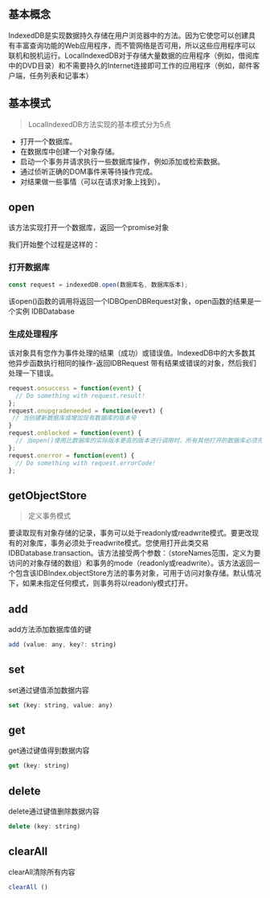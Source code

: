 ## 基本概念
IndexedDB是实现数据持久存储在用户浏览器中的方法。因为它使您可以创建具有丰富查询功能的Web应用程序，而不管网络是否可用，所以这些应用程序可以联机和脱机运行。LocalIndexedDB对于存储大量数据的应用程序（例如，借阅库中的DVD目录）和不需要持久的Internet连接即可工作的应用程序（例如，邮件客户端，任务列表和记事本）

## 基本模式
> LocalIndexedDB方法实现的基本模式分为5点
+ 打开一个数据库。
+ 在数据库中创建一个对象存储。 
+ 启动一个事务并请求执行一些数据库操作，例如添加或检索数据。
+ 通过侦听正确的DOM事件来等待操作完成。
+ 对结果做一些事情（可以在请求对象上找到）。

## open
该方法实现打开一个数据库，返回一个promise对象

我们开始整个过程是这样的：
### 打开数据库
```js
const request = indexedDB.open(数据库名, 数据库版本);
```
该open()函数的调用将返回一个IDBOpenDBRequest对象，open函数的结果是一个实例 IDBDatabase
### 生成处理程序
该对象具有您作为事件处理的结果（成功）或错误值。IndexedDB中的大多数其他异步函数执行相同的操作-返回IDBRequest 带有结果或错误的对象，然后我们处理一下错误。
```js
request.onsuccess = function(event) {
  // Do something with request.result!
};
request.onupgradeneeded = function(evevt) {
 // 当创建新数据库或增加现有数据库的版本号
}
request.onblocked = function(event) {
  // 当open()使用比数据库的实际版本更高的版本进行调用时，所有其他打开的数据库必须先明确确认该请求，然后才能开始对数据库进行更改
};
request.onerror = function(event) {
  // Do something with request.errorCode!
};
```
## getObjectStore
> 定义事务模式

要读取现有对象存储的记录，事务可以处于readonly或readwrite模式。要更改现有的对象库，事务必须处于readwrite模式。您使用打开此类交易IDBDatabase.transaction。该方法接受两个参数：（storeNames范围，定义为要访问的对象存储的数组）和事务的mode（readonly或readwrite）。该方法返回一个包含该IDBIndex.objectStore方法的事务对象，可用于访问对象存储。默认情况下，如果未指定任何模式，则事务将以readonly模式打开。

## add
add方法添加数据库值的键
```js
add (value: any, key?: string)
```
## set
set通过键值添加数据内容
```js
set (key: string, value: any)
```
## get
get通过键值得到数据内容
```js
get (key: string)
```
## delete
delete通过键值删除数据内容
```js
delete (key: string)
```
## clearAll
clearAll清除所有内容
```js
clearAll ()
```